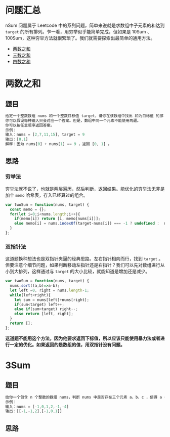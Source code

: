 # 问题汇总

nSum 问题属于 Leetcode 中的系列问题，简单来说就是求数组中子元素的和达到 `target` 的所有排列。乍一看，用穷举似乎能简单完成，但如果是 10Sum 、100Sum，这种穷举方法就很繁琐了。我们就需要探索出最简单的通用方法。

- [两数之和](https://leetcode-cn.com/problems/two-sum/)
- [三数之和](https://leetcode-cn.com/problems/3sum/)
- [四数之和](https://leetcode-cn.com/problems/4sum/)

# 两数之和

## 题目

```js
给定一个整数数组 nums 和一个整数目标值 target，请你在该数组中找出 和为目标值 的那 两个 整数，并返回它们的数组下标。
你可以假设每种输入只会对应一个答案。但是，数组中同一个元素不能使用两遍。
你可以按任意顺序返回答案。
示例：
输入：nums = [2,7,11,15], target = 9
输出：[0,1]
解释：因为 nums[0] + nums[1] == 9 ，返回 [0, 1] 。
```

## 思路

### 穷举法

穷举法就不说了，也就是两层遍历，然后判断，返回结果。能优化的穷举法无非是加个 `memo` 哈希表，存入已经算过的组合。

```js
var twoSum = function(nums, target) {
  const memo = {};
  for(let i=0;i<nums.length;i++){
    if(memo[i]) return [i, memo[nums[i]]];
    else memo[i] = nums.indexOf(target-nums[i]) === -1 ? undefined :  nums.indexOf(target-nums[i]) === -1
  }
};
```

### 双指针法

这道题换种想法也是双指针夹逼的经典思路。左右指针相向而行，找到 `target` 。但要注意个细节问题，如果判断移动左指针还是右指针？我们可以先对数组进行从小到大排列，这样通过与 `target` 的大小比较，就能知道是增加还是减少。

```js
var twoSum = function(nums, target) {
  nums.sort((a,b)=>a-b);
  let left =0, right = nums.length-1;
  while(left<right){
    let sum = nums[left]+nums[right];
    if(sum<target) left++;
    else if(sum>target) right--;
    else return [left, right];
  }
  return [];
};
```

**这道题不能用这个方法，因为他要求返回下标值，所以应该只能使用暴力法或者进行一定的优化。如果返回的是数组的值，用双指针没有问题。**

# 3Sum

## 题目

```js
给你一个包含 n 个整数的数组 nums，判断 nums 中是否存在三个元素 a，b，c ，使得 a + b + c = 0？请你找出所有和为 0 且不重复的三元组。注意：答案中不可以包含重复的三元组。
示例：
输入：nums = [-1,0,1,2,-1,-4]
输出：[[-1,-1,2],[-1,0,1]]
```

## 思路



















